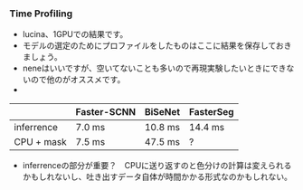 ### Time Profiling
- lucina、1GPUでの結果です。
- モデルの選定のためにプロファイルをしたものはここに結果を保存しておきましょう。
- neneはいいですが、空いてないことも多いので再現実験したいときにできないので他のがオススメです。
- 
|          | Faster-SCNN |  BiSeNet  | FasterSeg |
| ---      | ---         | ---       | ---       |
|inferrence| 7.0 ms      | 10.8 ms   | 14.4 ms   | 
|CPU + mask| 7.5 ms      | 47.5 ms   |   ?       | 

- inferrenceの部分が重要？　CPUに送り返すのと色分けの計算は変えられるかもしれないし、吐き出すデータ自体が時間かかる形式なのかもしれない。
 
